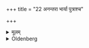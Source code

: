 +++
title = "22 अनन्तरा भार्या पुत्राश्च"

+++

<details><summary>मूलम्</summary>

अनन्तरा भार्या पुत्राश्च २२
</details>

<details><summary>Oldenberg</summary>

22. Then, without an interval, their wives,

23. And their children.
</details>
